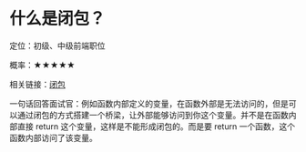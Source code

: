 <script lang="ts" setup>
import { loginRead } from '@/utils/login-read'
loginRead('q10000')
</script>

# 什么是闭包？



定位：初级、中级前端职位

概率：★★★★★

相关链接：[闭包](/documents/part2/javascript-advanced/closure.html)

一句话回答面试官：例如函数内部定义的变量，在函数外部是无法访问的，但是可以通过闭包的方式搭建一个桥梁，让外部能够访问到你这个变量。并不是在函数内部直接 return 这个变量，这样是不能形成闭包的。而是要 return 一个函数，这个函数内部访问了该变量。
